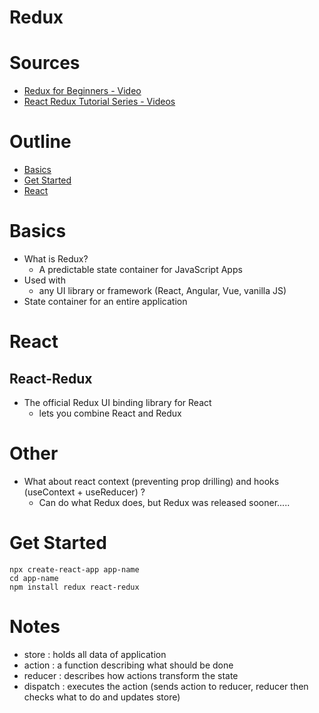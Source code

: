# Redux

# Sources

- [Redux for Beginners - Video](https://www.youtube.com/watch?v=CVpUuw9XSjY)
- [React Redux Tutorial Series - Videos](https://www.youtube.com/watch?v=9boMnm5X9ak&list=PLC3y8-rFHvwheJHvseC3I0HuYI2f46oAK)

# Outline

- [Basics](#Basics)
- [Get Started](#Get-Started)
- [React](#React)

# Basics

- What is Redux?
  - A predictable state container for JavaScript Apps
- Used with
  - any UI library or framework (React, Angular, Vue, vanilla JS)
- State container for an entire application

# React

## React-Redux

- The official Redux UI binding library for React
  - lets you combine React and Redux

# Other

- What about react context (preventing prop drilling) and hooks (useContext + useReducer) ?
  - Can do what Redux does, but Redux was released sooner.....

# Get Started

```
npx create-react-app app-name
cd app-name
npm install redux react-redux
```

# Notes

- store : holds all data of application
- action : a function describing what should be done
- reducer : describes how actions transform the state
- dispatch : executes the action (sends action to reducer, reducer then checks what to do and updates store)
